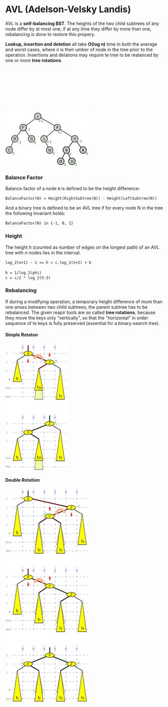# AVL (Adelson-Velsky Landis)

AVL is a __self-balancing BST__. The heights of the two child subtrees of any node differ by at most one, if at any time they differ by more than one, rebalancing is done to restore this propery.

__Lookup, insertion and deletion__ all take __O(log n)__ time in both the average and worst cases, where _n_ is then umber of node in the tree prior to the operation. Insertions and delations may require te tree to be realanced by one or more __tree rotations__.

![balancing](./avl_balancing.gif)

![avl](./avl.png)

### Balance Factor

Balance factor of a node `N` is defined to be the height difference:

```
BalanceFactor(N) = Height(RightSubtree(N)) - Height(LeftSubtree(N))
```

And a binary tree is defined to be an AVL tree if for every node N in the tree the following invariant holds:

```
BalanceFactor(N) in {-1, 0, 1}
```

### Height

The height _h_ (counted as number of edges on the longest path) of an AVL tree with _n_ nodes lies in the interval.

```
log_2(n+1) - 1 <= h < c.log_2(n+2) + b

b = 1/log_2(phi)
c = c/2 * log_2(5-3)
```

### Rebalancing

If during a modifying operation, a temporary height difference of more than one arises between two child subtrees, the parent subtree has to be rebalanced. The given reapir tools are so called __tree rotations__, because they move the keys only "vertically", so that the "horizontal" in order sequence of te keys is fully preserved (essential for a binary-search tree).

#### Simple Rotaton

![rotate left](./rotate_left.png)

#### Double Rotation

![rotate right left](./rotate_right_left.png)
